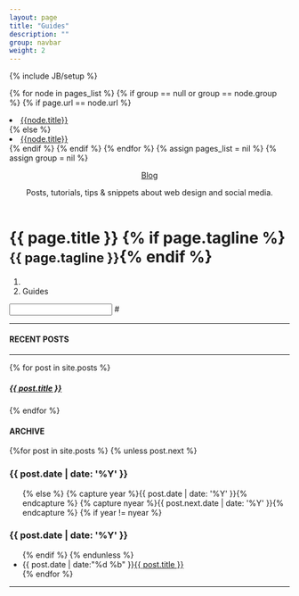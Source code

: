 ```yaml
---
layout: page
title: "Guides"
description: ""
group: navbar
weight: 2
---
```

{% include JB/setup %}

{% for node in pages_list %}
  {% if group == null or group == node.group %}
    {% if page.url == node.url %}
      <li class="active"><a href="{{node.url}}" class="active">{{node.title}}</a></li>
    {% else %}
      <li><a href="{{node.url}}">{{node.title}}</a></li>
    {% endif %}
  {% endif %}
{% endfor %}
{% assign pages_list = nil %}
{% assign group = nil %}

<div class="container clear">

<header id="siteHeader">
  <div class="headerDescription">
    <p class="visibleH1"><a href="#" title="For the Home Blogs">Blog</a></p>
    <p class="visibleH2">Posts, tutorials, tips &amp; snippets about web design and social media. </p><p>
  </p></div>
</header>
</div>

<div class="container-narrow">
  <div class="content">
    <div class="page-header">
      <h1>{{ page.title }} {% if page.tagline %} <small>{{ page.tagline }}</small>{% endif %}</h1>
  </div>
<ol class="breadcrumb alert-info">
  <li><a href="index.html"><span class="glyphicon glyphicon-home"></span></a></li>
  <li class="active">Guides</li>
</ol>
<div>
<div class="input-group col-sm-3">
    <input type="text" class="form-control" id="typeahead" />
	<span class="input-group-addon">#</span>
</div>

<hr>
  <div class="row">  
    <h4>RECENT POSTS</h4>
    <hr>
    {% for post in site.posts %}
    	<h5><a href="{{ post.url }}">{{ post.title }}</a></h5>
    {% endfor %}
  </div>  
<div>
  <h4>ARCHIVE</h4>
  	<section id="archive">
		  {%for post in site.posts %}
		    {% unless post.next %}
		      <h3>{{ post.date | date: '%Y' }}</h3>
		      <ul class="this">
		    {% else %}
		      {% capture year %}{{ post.date | date: '%Y' }}{% endcapture %}
		      {% capture nyear %}{{ post.next.date | date: '%Y' }}{% endcapture %}
		      {% if year != nyear %}
		        </ul>
		        <h3>{{ post.date | date: '%Y' }}</h3>
		        <ul class="past">
		      {% endif %}
		    {% endunless %}
		      <li><time>{{ post.date | date:"%d %b" }}</time><a href="{{ post.url }}">{{ post.title }}</a></li>
		  {% endfor %}
		  </ul>
		</section>
  	</div>
</div> 
</div>
<hr />
</div>